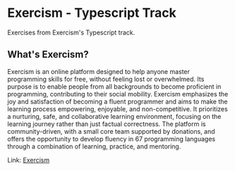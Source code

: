 # Exercism - Typescript Track

Exercises from Exercism's Typescript track.

## What's Exercism?

Exercism is an online platform designed to help anyone master programming skills for free, without feeling lost or overwhelmed. Its purpose is to enable people from all backgrounds to become proficient in programming, contributing to their social mobility. Exercism emphasizes the joy and satisfaction of becoming a fluent programmer and aims to make the learning process empowering, enjoyable, and non-competitive. It prioritizes a nurturing, safe, and collaborative learning environment, focusing on the learning journey rather than just factual correctness. The platform is community-driven, with a small core team supported by donations, and offers the opportunity to develop fluency in 67 programming languages through a combination of learning, practice, and mentoring​​​​​​​​​​.

Link: [Exercism](https://exercism.org/dashboard)